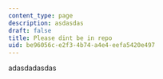 ```yaml
---
content_type: page
description: asdasdas
draft: false
title: Please dint be in repo
uid: be96056c-e2f3-4b74-a4e4-eefa5420e497
---
```

adasdadasdas
